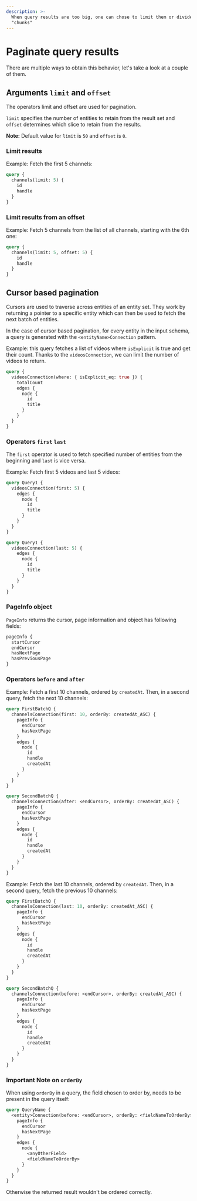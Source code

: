 ```yaml
---
description: >-
  When query results are too big, one can chose to limit them or divide them in
  "chunks"
---
```


# Paginate query results

There are multiple ways to obtain this behavior, let's take a look at a couple of them.

## Arguments `limit` and `offset`

The operators limit and offset are used for pagination.

`limit` specifies the number of entities to retain from the result set and `offset` determines which slice to retain from the results.

**Note:** Default value for `limit` is `50` and `offset` is `0`.

### **Limit results**

Example: Fetch the first 5 channels:

```graphql
query {
  channels(limit: 5) {
    id
    handle
  }
}
```

### **Limit results from an offset**

Example: Fetch 5 channels from the list of all channels, starting with the 6th one:

```graphql
query {
  channels(limit: 5, offset: 5) {
    id
    handle
  }
}
```

## Cursor based pagination

Cursors are used to traverse across entities of an entity set. They work by returning a pointer to a specific entity which can then be used to fetch the next batch of entities.

In the case of cursor based pagination, for every entity in the input schema, a query is generated with the `<entityName>Connection` pattern.

Example: this query fetches a list of videos where `isExplicit` is true and get their count. Thanks to the `videosConnection`, we can limit the number of videos to return.

```graphql
query {
  videosConnection(where: { isExplicit_eq: true }) {
    totalCount
    edges {
      node {
        id
        title
      }
    }
  }
}
```

### **Operators `first`  `last`**

The `first` operator is used to fetch specified number of entities from the beginning and `last` is vice versa.

Example: Fetch first 5 videos and last 5 videos:

```graphql
query Query1 {
  videosConnection(first: 5) {
    edges {
      node {
        id
        title
      }
    }
  }
}

query Query1 {
  videosConnection(last: 5) {
    edges {
      node {
        id
        title
      }
    }
  }
}
```

### **PageInfo object**

`PageInfo` returns the cursor, page information and object has following fields:

```graphql
pageInfo {
  startCursor
  endCursor
  hasNextPage
  hasPreviousPage
}
```

### Operators **`before` and `after`**

Example: Fetch a first 10 channels, ordered by `createdAt`. Then, in a second query, fetch the next 10 channels:

```graphql
query FirstBatchQ {
  channelsConnection(first: 10, orderBy: createdAt_ASC) {
    pageInfo {
      endCursor
      hasNextPage
    }
    edges {
      node {
        id
        handle
        createdAt
      }
    }
  }
}

query SecondBatchQ {
  channelsConnection(after: <endCursor>, orderBy: createdAt_ASC) {
    pageInfo {
      endCursor
      hasNextPage
    }
    edges {
      node {
        id
        handle
        createdAt
      }
    }
  }
}
```

Example: Fetch the last 10 channels, ordered by `createdAt`. Then, in a second query, fetch the previous 10 channels:

```graphql
query FirstBatchQ {
  channelsConnection(last: 10, orderBy: createdAt_ASC) {
    pageInfo {
      endCursor
      hasNextPage
    }
    edges {
      node {
        id
        handle
        createdAt
      }
    }
  }
}

query SecondBatchQ {
  channelsConnection(before: <endCursor>, orderBy: createdAt_ASC) {
    pageInfo {
      endCursor
      hasNextPage
    }
    edges {
      node {
        id
        handle
        createdAt
      }
    }
  }
}
```

### **Important Note on `orderBy`**

When using `orderBy` in a query, the field chosen to order by, needs to be present in the query itself:

```graphql
query QueryName {
  <entity>Connection(before: <endCursor>, orderBy: <fieldNameToOrderBy>_ASC) {
    pageInfo {
      endCursor
      hasNextPage
    }
    edges {
      node {
        <anyOtherField>
        <fieldNameToOrderBy>
      }
    }
  }
}
```

Otherwise the returned result wouldn't be ordered correctly.
